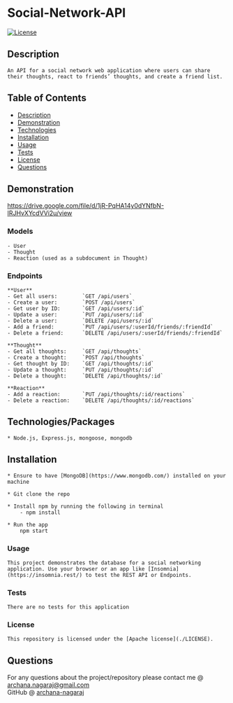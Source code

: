 # Social-Network-API

[![License](https://img.shields.io/badge/License-Apache%202.0-blue.svg)](https://opensource.org/licenses/Apache-2.0)


## Description

    An API for a social network web application where users can share their thoughts, react to friends’ thoughts, and create a friend list.

## Table of Contents

* [Description](#description)
* [Demonstration](#demonstartion)
* [Technologies](#technologies)
* [Installation](#installation)
* [Usage](#usage)
* [Tests](#tests)
* [License](#license)
* [Questions](#questions)


## Demonstration 
https://drive.google.com/file/d/1jR-PqHA14y0dYNfbN-IRJHvXYcdVVi2u/view

### Models
    - User
    - Thought
    - Reaction (used as a subdocument in Thought)

### Endpoints
    **User**
    - Get all users:        `GET /api/users`
    - Create a user:        `POST /api/users`
    - Get user by ID:       `GET /api/users/:id`
    - Update a user:        `PUT /api/users/:id`
    - Delete a user:        `DELETE /api/users/:id`
    - Add a friend:         `PUT /api/users/:userId/friends/:friendId`
    - Delete a friend:      `DELETE /api/users/:userId/friends/:friendId`

    **Thought**
    - Get all thoughts:     `GET /api/thoughts`
    - Create a thought:     `POST /api/thoughts`
    - Get thought by ID:    `GET /api/thoughts/:id`
    - Update a thought:     `PUT /api/thoughts/:id`
    - Delete a thought:     `DELETE /api/thoughts/:id`

    **Reaction**
    - Add a reaction:       `PUT /api/thoughts/:id/reactions`
    - Delete a reaction:    `DELETE /api/thoughts/:id/reactions`


## Technologies/Packages

    * Node.js, Express.js, mongoose, mongodb


## Installation

    * Ensure to have [MongoDB](https://www.mongodb.com/) installed on your machine 

    * Git clone the repo 

    * Install npm by running the following in terminal
        - npm install

    * Run the app
        npm start

### Usage
    This project demonstrates the database for a social networking application. Use your browser or an app like [Insomnia](https://insomnia.rest/) to test the REST API or Endpoints.

### Tests
    There are no tests for this application

### License

    This repository is licensed under the [Apache license](./LICENSE).


## Questions

For any questions about the project/repository please contact me @ [archana.nagaraj@gmail.com](mailto:archana.nagaraj@gmail.com) </br>
GitHub @ [archana-nagaraj](https://github.com/archana-nagaraj) 